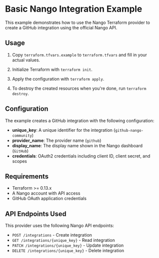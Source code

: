 # Basic Nango Integration Example

This example demonstrates how to use the Nango Terraform provider to create a GitHub integration using the official Nango API.

## Usage

1. Copy `terraform.tfvars.example` to `terraform.tfvars` and fill in your actual values.

2. Initialize Terraform with `terraform init`.

3. Apply the configuration with `terraform apply`.

4. To destroy the created resources when you're done, run `terraform destroy`.

## Configuration

The example creates a GitHub integration with the following configuration:

- **unique_key**: A unique identifier for the integration (`github-nango-community`)
- **provider_name**: The provider name (`github`)
- **display_name**: The display name shown in the Nango dashboard (`GitHub`)
- **credentials**: OAuth2 credentials including client ID, client secret, and scopes

## Requirements

- Terraform >= 0.13.x
- A Nango account with API access
- GitHub OAuth application credentials

## API Endpoints Used

This provider uses the following Nango API endpoints:
- `POST /integrations` - Create integration
- `GET /integrations/{unique_key}` - Read integration
- `PATCH /integrations/{unique_key}` - Update integration
- `DELETE /integrations/{unique_key}` - Delete integration
